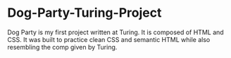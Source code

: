 # Dog-Party-Turing-Project
Dog Party is my first project written at Turing. It is composed of HTML and CSS. It was built to practice clean CSS and semantic HTML while also resembling the comp given by Turing. 
